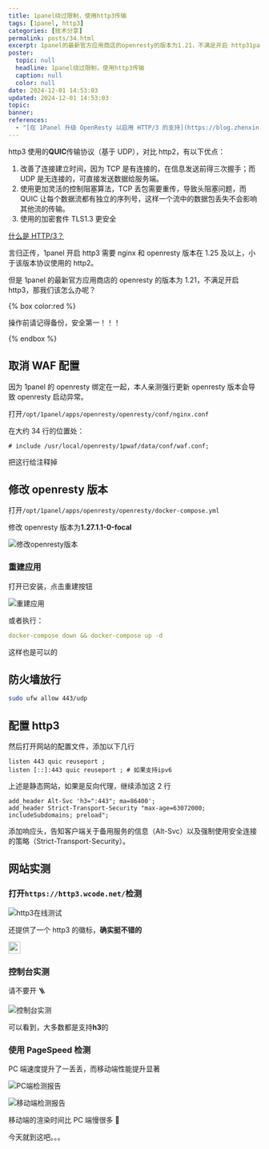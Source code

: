```yaml
---
title: 1panel绕过限制，使用http3传输
tags: [1panel, http3]
categories: [技术分享]
permalink: posts/34.html
excerpt: 1panel的最新官方应用商店的openresty的版本为1.21，不满足开启 http31panel升级1panel中openresty版本，让网站使用http3协议，加快网站速度。
poster:
  topic: null
  headline: 1panel绕过限制，使用http3传输
  caption: null
  color: null
date: 2024-12-01 14:53:03
updated: 2024-12-01 14:53:03
topic:
banner:
references:
  - "[在 1Panel 升级 OpenResty 以启用 HTTP/3 的支持](https://blog.zhenxin.me/operations/1panel-http3.html)"
---
```


http3 使用的**QUIC**传输协议（基于 UDP），对比 http2，有以下优点：

1. 改善了连接建立时间，因为 TCP 是有连接的，在信息发送前得三次握手；而 UDP 是无连接的，可直接发送数据给服务端。
2. 使用更加灵活的控制阻塞算法，TCP 丢包需要重传，导致头阻塞问题，而 QUIC 让每个数据流都有独立的序列号，这样一个流中的数据包丢失不会影响其他流的传输。
3. 使用的加密套件 TLS1.3 更安全

[什么是 HTTP/3？](https://www.cloudflare.com/zh-cn/learning/performance/what-is-http3/)

言归正传，1panel 开启 http3 需要 nginx 和 openresty 版本在 1.25 及以上，小于该版本协议使用的 http2。

但是 1panel 的最新官方应用商店的 openresty 的版本为 1.21，不满足开启 http3，那我们该怎么办呢？

{% box color:red %}

操作前请记得备份，安全第一！！！

{% endbox %}

## 取消 WAF 配置

因为 1panel 的 openresty 绑定在一起，本人亲测强行更新 openresty 版本会导致 openresty 启动异常。

打开`/opt/1panel/apps/openresty/openresty/conf/nginx.conf`

在大约 34 行的位置处：

```nginx
# include /usr/local/openresty/1pwaf/data/conf/waf.conf;
```

把这行给注释掉

## 修改 openresty 版本

打开`/opt/1panel/apps/openresty/openresty/docker-compose.yml`

修改 openresty 版本为**1.27.1.1-0-focal**

![修改openresty版本](https://image.codepzj.cn/image/202412011410039.png)

### 重建应用

打开已安装，点击重建按钮

![重建应用](https://image.codepzj.cn/image/202412011414561.png)

或者执行：

```yaml
docker-compose down && docker-compose up -d
```

这样也是可以的

## 防火墙放行

```bash
sudo ufw allow 443/udp
```

## 配置 http3

然后打开网站的配置文件，添加以下几行

```nginx
listen 443 quic reuseport ;
listen [::]:443 quic reuseport ; # 如果支持ipv6
```

上述是静态网站，如果是反向代理，继续添加这 2 行

```nginx
add_header Alt-Svc 'h3=":443"; ma=86400';
add_header Strict-Transport-Security "max-age=63072000; includeSubdomains; preload";
```

添加响应头，告知客户端关于备用服务的信息（Alt-Svc）以及强制使用安全连接的策略（Strict-Transport-Security）。

## 网站实测

### 打开`https://http3.wcode.net/`检测

![http3在线测试](https://image.codepzj.cn/image/202412011425119.png)

还提供了一个 http3 的徽标，**确实挺不错的**

<a href="https://http3.wcode.net/?q=haohanxinghe.com" target="_blank">
    <img src="https://http3.wcode.net/badges/http3.svg?host=haohanxinghe.com" alt="" style="max-width: 100%; height: 24px;"/>
</a>

### 控制台实测

请不要开 🪜

![控制台实测](https://image.codepzj.cn/image/202412011429751.png)

可以看到，大多数都是支持**h3**的

### 使用 PageSpeed 检测

PC 端速度提升了一丢丢，而移动端性能提升显著

![PC端检测报告](https://image.codepzj.cn/image/202412011439508.png)

![移动端检测报告](https://image.codepzj.cn/image/202412011438628.png)

移动端的渲染时间比 PC 端慢很多 🤣

今天就到这吧。。。
